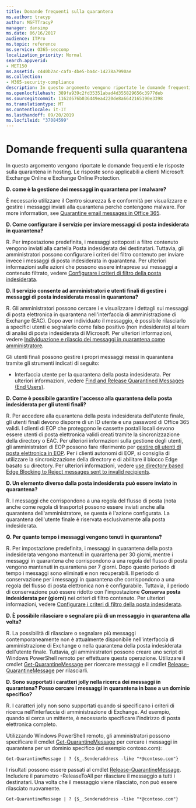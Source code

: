 ```yaml
---
title: Domande frequenti sulla quarantena
ms.author: tracyp
author: MSFTTracyP
manager: dansimp
ms.date: 06/16/2017
audience: ITPro
ms.topic: reference
ms.service: O365-seccomp
localization_priority: Normal
search.appverid:
- MET150
ms.assetid: c440b2ac-cafa-4be5-ba4c-14278a7990ae
ms.collection:
- M365-security-compliance
description: In questo argomento vengono riportate le domande frequenti e le risposte sulla quarantena in hosting.
ms.openlocfilehash: 389fa939c2fd35351abad4d355829656c3977deb
ms.sourcegitcommit: 1162d676b036449ea4220de8a6642165190e3398
ms.translationtype: MT
ms.contentlocale: it-IT
ms.lasthandoff: 09/20/2019
ms.locfileid: "37084599"
---
```

# <a name="quarantine-faq"></a>Domande frequenti sulla quarantena

In questo argomento vengono riportate le domande frequenti e le risposte sulla quarantena in hosting. Le risposte sono applicabili a clienti Microsoft Exchange Online e Exchange Online Protection.
  
 **D. come è la gestione dei messaggi in quarantena per i malware?**
  
È necessario utilizzare il Centro sicurezza &amp; e conformità per visualizzare e gestire i messaggi inviati alla quarantena perché contengono malware. For more information, see [Quarantine email messages in Office 365](https://support.office.com/article/Quarantine-email-messages-in-Office-365-4c234874-015e-4768-8495-98fcccfc639b).
  
 **D. Come configurare il servizio per inviare messaggi di posta indesiderata in quarantena?**
  
R. Per impostazione predefinita, i messaggi sottoposti a filtro contenuto vengono inviati alla cartella Posta indesiderata dei destinatari. Tuttavia, gli amministratori possono configurare i criteri del filtro contenuto per inviare invece i messaggi di posta indesiderata in quarantena. Per ulteriori informazioni sulle azioni che possono essere intraprese sui messaggi a contenuto filtrato, vedere [Configurare i criteri di filtro della posta indesiderata](configure-your-spam-filter-policies.md).
  
 **D. Il servizio consente ad amministratori e utenti finali di gestire i messaggi di posta indesiderata messi in quarantena?**
  
R. Gli amministratori possono cercare i e visualizzare i dettagli sui messaggi di posta elettronica in quarantena nell'interfaccia di amministrazione di Exchange (EAC). Dopo aver individuato il messaggio, è possibile rilasciarlo a specifici utenti e segnalarlo come falso positivo (non indesiderato) al team di analisi di posta indesiderata di Microsoft. Per ulteriori informazioni, vedere [Individuazione e rilascio dei messaggi in quarantena come amministratore](find-and-release-quarantined-messages-as-an-administrator.md).
  
Gli utenti finali possono gestire i propri messaggi messi in quarantena tramite gli strumenti indicati di seguito: 
  
- Interfaccia utente per la quarantena della posta indesiderata. Per ulteriori informazioni, vedere [Find and Release Quarantined Messages (End Users)](http://technet.microsoft.com/library/e439b560-827a-4807-abd3-6b861c1ff786.aspx).
        
 **D. Come è possibile garantire l'accesso alla quarantena della posta indesiderata per gli utenti finali?**
  
R. Per accedere alla quarantena della posta indesiderata dell'utente finale, gli utenti finali devono disporre di un ID utente e una password di Office 365 validi. I clienti di EOP che proteggono le cassette postali locali devono essere utenti di posta elettronica validi creati tramite la sincronizzazione della directory o EAC. Per ulteriori informazioni sulla gestione degli utenti, gli amministratori di EOP possono fare riferimento per [gestire gli utenti di posta elettronica in EOP](manage-mail-users-in-eop.md). Per i clienti autonomi di EOP, si consiglia di utilizzare la sincronizzazione della directory e di abilitare il blocco Edge basato su directory. Per ulteriori informazioni, vedere [use directory based Edge Blocking to Reject messages sent to invalid recipients](http://technet.microsoft.com/library/ca7b7416-92ed-40ad-abdb-695be46ea2e4.aspx).
  
 **D. Un elemento diverso dalla posta indesiderata può essere inviato in quarantena?**
  
R. I messaggi che corrispondono a una regola del flusso di posta (nota anche come regola di trasporto) possono essere inviati anche alla quarantena dell'amministratore, se questa è l'azione configurata. La quarantena dell'utente finale è riservata esclusivamente alla posta indesiderata.
  
 **Q. Per quanto tempo i messaggi vengono tenuti in quarantena?**
  
R. Per impostazione predefinita, i messaggi in quarantena della posta indesiderata vengono mantenuti in quarantena per 30 giorni, mentre i messaggi in quarantena che corrispondono a una regola del flusso di posta vengono mantenuti in quarantena per 7 giorni. Dopo questo periodo di tempo i messaggi sono eliminati e non recuperabili. Il periodo di conservazione per i messaggi in quarantena che corrispondono a una regola del flusso di posta elettronica non è configurabile. Tuttavia, il periodo di conservazione può essere ridotto con l'impostazione **Conserva posta indesiderata per (giorni)** nei criteri di filtro contenuto. Per ulteriori informazioni, vedere [Configurare i criteri di filtro della posta indesiderata](configure-your-spam-filter-policies.md).
  
 **D. È possibile rilasciare o segnalare più di un messaggio in quarantena alla volta?**
  
R. La possibilità di rilasciare o segnalare più messaggi contemporaneamente non è attualmente disponibile nell'interfaccia di amministrazione di Exchange o nella quarantena della posta indesiderata dell'utente finale. Tuttavia, gli amministratori possono creare uno script di Windows PowerShell remoto per effettuare questa operazione. Utilizzare il cmdlet [Get-QuarantineMessage](http://technet.microsoft.com/library/88026da1-8dbc-49e7-80e8-112a32773c34.aspx) per ricercare messaggi e il cmdlet [Release-QuarantineMessage](http://technet.microsoft.com/library/4a3aa05c-238f-46f2-b8dd-b0e3c38eab3e.aspx) per rilasciarli. 
  
 **D. Sono supportati i caratteri jolly nella ricerca dei messaggi in quarantena? Posso cercare i messaggi in quarantena in base a un dominio specifico?**
  
R. I caratteri jolly non sono supportati quando si specificano i criteri di ricerca nell'interfaccia di amministrazione di Exchange. Ad esempio, quando si cerca un mittente, è necessario specificare l'indirizzo di posta elettronica completo.
  
Utilizzando Windows PowerShell remoto, gli amministratori possono specificare il cmdlet [Get-QuarantineMessage](http://technet.microsoft.com/library/88026da1-8dbc-49e7-80e8-112a32773c34.aspx) per cercare i messaggi in quarantena per un dominio specifico (ad esempio contoso.com): 
  
```
Get-QuarantineMessage | ? {$_.Senderaddress -like "*@contoso.com"}
```

I risultati possono essere passati al cmdlet [Release-QuarantineMessage](http://technet.microsoft.com/library/4a3aa05c-238f-46f2-b8dd-b0e3c38eab3e.aspx). Includere il parametro -ReleaseToAll per rilasciare il messaggio a tutti i destinatari. Una volta che il messaggio viene rilasciato, non può essere rilasciato nuovamente. 
  
```
Get-QuarantineMessage | ? {$_.Senderaddress -like "*@contoso.com"}
```


